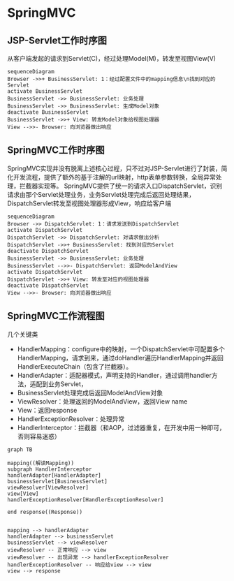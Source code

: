 # SpringMVC

## JSP-Servlet工作时序图

从客户端发起的请求到Servlet(C)，经过处理Model(M)，转发至视图View(V)
```mermaid
sequenceDiagram
Browser ->>+ BusinessServlet: 1：经过配置文件中的mapping信息\n找到对应的Servlet
activate BusinessServlet
BusinessServlet ->> BusinessServlet: 业务处理
BusinessServlet ->> BusinessServlet: 生成Model对象
deactivate BusinessServlet
BusinessServlet ->>+ View: 转发Model对象给视图处理器
View -->>- Browser: 向浏览器做出响应

```
## SpringMVC工作时序图
SpringMVC实现并没有脱离上述核心过程，只不过对JSP-Servlet进行了封装，简化开发流程，提供了额外的基于注解的url映射，http表单参数转换，全局异常处理，拦截器实现等。
SpringMVC提供了统一的请求入口DispatchServlet，识别请求由那个Servlet处理业务，业务Servlet处理完成后返回处理结果，DispatchServlet转发至视图处理器形成View，响应给客户端

```mermaid
sequenceDiagram
Browser ->> DispatchServlet: 1：请求发送到DispatchServlet
activate DispatchServlet
DispatchServlet ->> DispatchServlet: 对请求做出分析
DispatchServlet ->>+ BusinessServlet: 找到对应的Servlet
deactivate DispatchServlet
BusinessServlet ->> BusinessServlet: 业务处理
BusinessServlet -->>- DispatchServlet: 返回ModelAndView
activate DispatchServlet
DispatchServlet ->>+ View: 转发至对应的视图处理器
deactivate DispatchServlet
View -->>- Browser: 向浏览器做出响应

```

## SpringMVC工作流程图
几个关键类
- HandlerMapping：configure中的映射，一个DispatchServlet中可配置多个HandlerMapping，请求到来，通过doHandler遍历HandlerMapping并返回HandlerExecuteChain（包含了拦截器）。
- HandlerAdapter：适配器模式，声明支持的Handler，通过调用handler方法，适配到业务Servlet，
- BusinessServlet处理完成后返回ModelAndView对象
- ViewResolver：处理返回的ModelAndView，返回View name
- View：返回response
- HandlerExceptionResolver：处理异常
- HandlerInterceptor：拦截器（和AOP，过滤器重复，在开发中用一种即可，否则容易迷惑）

```mermaid
graph TB

mapping((解读Mapping))
subgraph HandlerInterceptor
handlerAdapter[HandlerAdapter]
businessServlet[BusinessServlet]
viewResolver[ViewResolver]
view[View]
handlerExceptionResolver[HandlerExceptionResolver]

end response((Response))


mapping --> handlerAdapter
handlerAdapter --> businessServlet
businessServlet --> viewResolver
viewResolver -- 正常响应 --> view
viewResolver -- 出现异常 --> handlerExceptionResolver
handlerExceptionResolver -- 响应给view --> view
view --> response
```
